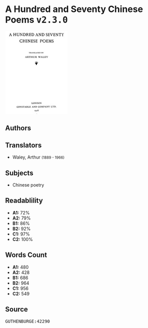 # A Hundred and Seventy Chinese Poems <kbd>v2.3.0</kbd>

![](./cover.medium.jpg "")

## Authors



## Translators


 - Waley, Arthur <small>(1889 - 1966)</small>

## Subjects


 - Chinese poetry

## Readablility


 - **A1:** 72%
 - **A2:** 79%
 - **B1:** 86%
 - **B2:** 92%
 - **C1:** 97%
 - **C2:** 100%

## Words Count


 - **A1:** 480
 - **A2:** 428
 - **B1:** 686
 - **B2:** 964
 - **C1:** 956
 - **C2:** 549

## Source


<kbd>GUTHENBURGE:42290</kbd>
